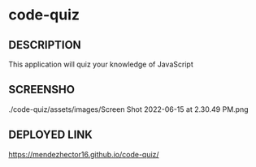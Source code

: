 # code-quiz

## DESCRIPTION
This application will quiz your knowledge of JavaScript

## SCREENSHO
./code-quiz/assets/images/Screen Shot 2022-06-15 at 2.30.49 PM.png

## DEPLOYED LINK
https://mendezhector16.github.io/code-quiz/